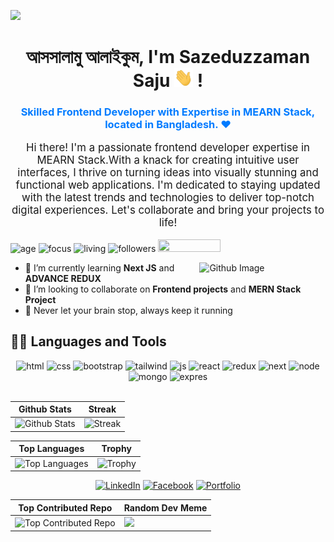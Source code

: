 ![](https://i.ibb.co/2s2RHgg/Sazeduzzam-Saju-3.gif)

<h1 align="center"> আসসালামু আলাইকুম, I'm Sazeduzzaman Saju <img src="https://raw.githubusercontent.com/ABSphreak/ABSphreak/master/gifs/Hi.gif" height="30" width="30"> ! </h1>

<div style="text-align: center;">
  <h3 style="color: #007bff;">Skilled Frontend Developer with Expertise in MEARN Stack, located in Bangladesh. ❤</h3>
  <p style="font-size: 1.2em;">Hi there! I'm a passionate frontend developer expertise in MEARN Stack.With a knack for creating intuitive user interfaces, I thrive on turning ideas into visually stunning and functional web applications. I'm dedicated to staying updated with the latest trends and technologies to deliver top-notch digital experiences. Let's collaborate and bring your projects to life!</p>
</div>

![age](https://img.shields.io/badge/age-24-green)
![focus](https://img.shields.io/badge/focus-FullStack-brightgreen)
![living](https://img.shields.io/badge/living-Dhaka-3c9)
![followers](https://img.shields.io/github/followers/Sazeduzzam-Saju.svg)
<img src="https://visitcount.itsvg.in/api?id=Sazeduzzam-Saju&icon=1&color=0" width="100" height="20">

<img align="right" width="40%" alt="Github Image" src="https://camo.githubusercontent.com/992babdffd8c74a1502de375fbdf7e4d54773242/68747470733a2f2f6d656469612e67697068792e636f6d2f6d656469612f53576f536b4e36447854737a71494b4571762f67697068792e676966">

- 🌱 I’m currently learning **Next JS** and **ADVANCE REDUX**
- 👯 I’m looking to collaborate on **Frontend projects** and **MERN Stack Project**
- 📀 Never let your brain stop, always keep it running
  <br />

## 👨‍💻 Languages and Tools

<div align="center">
  
<img src="https://i.ibb.co/2PCtzhh/html-removebg-preview.png" width="60px" alt="html">
<img src="https://i.ibb.co/d50b3hN/css.png" width="60px" alt="css">
<img src="https://i.ibb.co/KWdM402/bootstrap.png" width="60px" alt="bootstrap">
<img src="https://i.ibb.co/596XVH9/tailwind.png" width="60px" alt="tailwind">
<img src="https://i.ibb.co/Dg67TFz/js.png" width="60px" alt="js">
<img src="https://i.ibb.co/R3sHmX6/react.png" width="60px" alt="react">
<img src="https://i.ibb.co/51NtTV9/redux.png" width="60px" alt="redux">
<img src="https://i.ibb.co/23SN4Qt/next.png" width="60px" alt="next">
<img src="https://i.ibb.co/cT27NXP/node.png" width="60px" alt="node">
<img src="https://i.ibb.co/XtfdkJC/mongo.png" width="60px" alt="mongo">
<img src="https://i.ibb.co/Xt9mctq/expres.png" width="60px" alt="expres">

</div>

<br >

| Github Stats | Streak |
| --- | --- |
| ![Github Stats](https://github-readme-stats.vercel.app/api?username=Sazeduzzam-Saju&show_icons=true&theme=dark&hide_border=false) | ![Streak](https://github-readme-streak-stats.herokuapp.com/?user=Sazeduzzam-Saju&show_icons=true&theme=dark&hide_border=false) |

| Top Languages | Trophy |
| --- | --- |
| ![Top Languages](https://github-readme-stats.vercel.app/api/top-langs/?username=Sazeduzzam-Saju&theme=dark&layout=compact) | ![Trophy](https://github-profile-trophy.vercel.app/?username=Sazeduzzam-Saju&theme=radical&no-frame=false&no-bg=false&margin-w=4) |

<div align="center">
  <a href="https://www.linkedin.com/in/szamansaju/" target="_blank"><img src="https://img.shields.io/badge/linkedin-%230077B5.svg?&style=for-the-badge&logo=linkedin&logoColor=white" alt="LinkedIn"></a>
  <!-- <a href="https://www.youtube.com/channel/UCpfBaZLeBB-RCNkIO8x7hDQ" target="_blank"><img src="https://img.shields.io/badge/youtube-%23000000.svg?&style=for-the-badge&logo=youtube&logoColor=red" alt="YouTube"></a> -->
  <a href="https://www.facebook.com/iamsaju.99/" target="_blank"><img src="https://img.shields.io/badge/facebook-%231877F2.svg?&style=for-the-badge&logo=facebook&logoColor=white" alt="Facebook"></a>
  <a href="https://szamansaju-98e92.web.app/" target="_blank"><img src="https://img.shields.io/badge/portfolio-%230077B5.svg?&style=for-the-badge&logo=portfolio&logoColor=orange" alt="Portfolio"></a>
</div>

| Top Contributed Repo | Random Dev Meme |
| --- | --- |
| ![Top Contributed Repo](https://github-contributor-stats.vercel.app/api?username=Sazeduzzam-Saju&limit=5&theme=dark&combine_all_yearly_contributions=true) | <img src='https://randommeme-five.vercel.app/' style="height: 400px;"/> |

